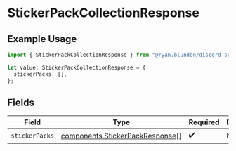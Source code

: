 # StickerPackCollectionResponse

## Example Usage

```typescript
import { StickerPackCollectionResponse } from "@ryan.blunden/discord-sdk/models/components";

let value: StickerPackCollectionResponse = {
  stickerPacks: [],
};
```

## Fields

| Field                                                                              | Type                                                                               | Required                                                                           | Description                                                                        |
| ---------------------------------------------------------------------------------- | ---------------------------------------------------------------------------------- | ---------------------------------------------------------------------------------- | ---------------------------------------------------------------------------------- |
| `stickerPacks`                                                                     | [components.StickerPackResponse](../../models/components/stickerpackresponse.md)[] | :heavy_check_mark:                                                                 | N/A                                                                                |